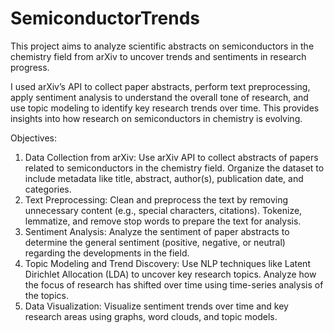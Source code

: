 # SemiconductorTrends
This project aims to analyze scientific abstracts on semiconductors in the chemistry field from arXiv to uncover trends and sentiments in research progress. 

I used arXiv’s API to
collect paper abstracts, perform text preprocessing, apply sentiment analysis to understand
the overall tone of research, and use topic modeling to identify key research trends over time.
This provides insights into how research on semiconductors in chemistry is evolving.

Objectives:
1. Data Collection from arXiv:
Use arXiv API to collect abstracts of papers related to semiconductors in the
chemistry field.
Organize the dataset to include metadata like title, abstract, author(s), publication
date, and categories.
2. Text Preprocessing:
Clean and preprocess the text by removing unnecessary content (e.g., special
characters, citations).
Tokenize, lemmatize, and remove stop words to prepare the text for analysis.
3. Sentiment Analysis:
Analyze the sentiment of paper abstracts to determine the general sentiment
(positive, negative, or neutral) regarding the developments in the field.
4. Topic Modeling and Trend Discovery:
Use NLP techniques like Latent Dirichlet Allocation (LDA) to uncover key
research topics.
Analyze how the focus of research has shifted over time using time-series
analysis of the topics.
5. Data Visualization:
Visualize sentiment trends over time and key research areas using graphs, word
clouds, and topic models.

